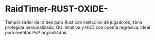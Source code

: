 # RaidTimer-RUST-OXIDE-
Temporizador de raideo para Rust con selección de jugadores, zona protegida personalizada, GUI intuitiva y HUD con cuenta regresiva. Ideal para eventos PvP organizados.
